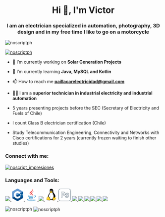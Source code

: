 <h1 align="center">Hi 👋, I'm Victor</h1>
<h3 align="center">I am an electrician specialized in automation, photography, 3D design and in my free time I like to go on a motorcycle</h3>

<p align="left"> <img src="https://komarev.com/ghpvc/?username=noscriptph&label=Profile%20views&color=0e75b6&style=flat" alt="noscriptph" /> </p>

<p align="left"> <a href="https://github.com/ryo-ma/github-profile-trophy"><img src="https://github-profile-trophy.vercel.app/?username=noscriptph" alt="noscriptph" /></a> </p>

- 🔭 I’m currently working on **Solar Generation Projects**

- 🌱 I’m currently learning **Java, MySQL and Kotlin**

- 📫 How to reach me **paillacarelectricidad@gmail.com**

- 👨‍🏭 I am a **superior technician in industrial electricity and industrial automation**
  
- 5 years presenting projects before the SEC (Secretary of Electricity and Fuels of Chile)
  
- I count Class B electrician certification (Chile)

- Study Telecommunication Engineering, Connectivity and Networks with Cisco certifications for 2 years (currently frozen waiting to finish other studies)

<h3 align="left">Connect with me:</h3>
<p align="left">
<a href="https://instagram.com/noscript_impresiones" target="blank"><img align="center" src="https://raw.githubusercontent.com/rahuldkjain/github-profile-readme-generator/master/src/images/icons/Social/instagram.svg" alt="noscript_impresiones" height="30" width="40" /></a>
</p>
<h3 align="left">Languages and Tools:</h3>
<p align="left"> 
<a href="#"><img src="https://cdn.worldvectorlogo.com/logos/arduino-1.svg"  height="40"/> 
<a href="#"><img src="https://raw.githubusercontent.com/devicons/devicon/master/icons/cplusplus/cplusplus-original.svg" height="40"/> 
<a href="#"><img src="https://raw.githubusercontent.com/devicons/devicon/master/icons/java/java-original.svg" height="40"/> 
<a href="#"><img src="https://www.vectorlogo.zone/logos/kotlinlang/kotlinlang-icon.svg" height="40"/> 
<a href="#"><img src="https://raw.githubusercontent.com/devicons/devicon/master/icons/linux/linux-original.svg"  height="40"/> 
<a href="#"><img src="https://raw.githubusercontent.com/devicons/devicon/master/icons/photoshop/photoshop-line.svg" height="40"/> 
<a href="#"><img src="https://github.com/noscriptph/noscriptph/assets/103396791/c62b4cb8-9c32-421f-aa51-d3f7084b6c64" height="40"/> 
<a href="#"><img src="https://github.com/noscriptph/noscriptph/assets/103396791/ea7e8ba6-b076-4717-918a-f1b7de17ccb9"  height="40"/> 
<a href="#"><img src="https://github.com/noscriptph/noscriptph/assets/103396791/4bf92b27-b014-4ef5-84e4-f8e4359474db"  height="40"/> 
<a href="#"><img src="https://github.com/noscriptph/noscriptph/assets/103396791/42486d6e-0c7b-41bc-ac38-b10e4657ae86" height="40" /> 
<a href="#"><img src="https://github.com/noscriptph/noscriptph/assets/103396791/2efc493a-eabf-436d-b0f2-608972c8dd06" height="40" /> 
<a href="#"><img src="https://github.com/noscriptph/noscriptph/assets/103396791/7e31450e-4fc9-46b1-8a09-431f9a6488ca" height="40" />
</a> </p>

<p><img align="left" src="https://github-readme-stats.vercel.app/api/top-langs?username=noscriptph&show_icons=true&locale=en&layout=compact" alt="noscriptph" /></p>

<p>&nbsp;<img align="center" src="https://github-readme-stats.vercel.app/api?username=noscriptph&show_icons=true&locale=en" alt="noscriptph" /></p>